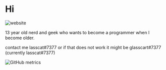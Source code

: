 # Hi
![website](https://img.shields.io/badge/my%20cool%20website%3A-https%3A%2F%2Fwww.lasscat.xyz-red)

13 year old nerd and geek who wants to become a programmer when I become older.

contact me lasscat#7377 or if that does not work it might be glasscart#7377 (currently lasscat#7377)

![GitHub metrics](https://metrics.lecoq.io/lasscat)

